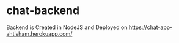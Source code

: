 # chat-backend

Backend is Created in NodeJS and Deployed on https://chat-app-ahtisham.herokuapp.com/

